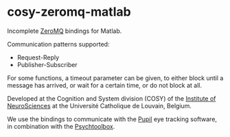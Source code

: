 cosy-zeromq-matlab
==================

Incomplete [ZeroMQ](http://zeromq.org/) bindings for Matlab.

Communication patterns supported:
- Request-Reply
- Publisher-Subscriber

For some functions, a timeout parameter can be given, to either block until a
message has arrived, or wait for a certain time, or do not block at all.

Developed at the Cognition and System division (COSY) of the [Institute of
NeuroSciences](http://www.uclouvain.be/en-ions.html) at the Université
Catholique de Louvain, Belgium.

We use the bindings to communicate with the [Pupil](https://pupil-labs.com/)
eye tracking software, in combination with the
[Psychtoolbox](http://psychtoolbox.org/).
